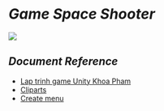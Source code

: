 # *Game Space Shooter*  
![](https://lh6.googleusercontent.com/HUGOEdayCnwcnZM3_sBax_wcw1-n_Om5Nz_cCGK9IWK4XGpQKREkp_EYvlkawV0IeWwnGvqqNaor1GF-vFs_bokJ76RTm4C2sSBxCOyqPMxgTsqxQVEZ=w371)  
## *Document Reference*
* [Lap trinh game Unity Khoa Pham](https://www.youtube.com/watch?v=qHxjVmmCOKY&index=7&list=PLzrVYRai0riTSuqroXJk4E6Vs1W3njjo0)
* [Cliparts](http://cliparts.co/)
* [Create menu](https://www.youtube.com/watch?v=WSlfgmXIuTU)
